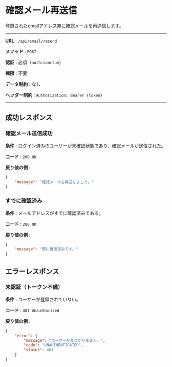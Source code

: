 # 確認メール再送信

登録されたemailアドレス宛に確認メールを再送信します。

---

**URL** : `/api/email/resend`

**メソッド** : `POST`

**認証** : 必須（`auth:sanctum`）

**権限** : 不要

**データ制約** : なし

**ヘッダー制約** : `Authorization: Bearer {token}`  

---

## 成功レスポンス

### 確認メール送信成功

**条件** : ログイン済みのユーザーが未確認状態であり、確認メールが送信された。

**コード** : `200 OK`

**戻り値の例** :

```json
{
    "message": "確認メールを再送しました。"
}
```

### すでに確認済み

**条件** : メールアドレスがすでに確認済みである。

**コード** : `200 OK`

**戻り値の例** :

```json
{
    "message": "既に確認済みです。"
}
```

## エラーレスポンス

### 未認証（トークン不備）

**条件** : ユーザーが登録されていない。

**コード** : `401 Unauthorized`

**戻り値の例** :

```json
{
    "error": {
        "message": "ユーザーが見つかりません。",
        "code": "UNAUTHENTICATED",
        "status": 401
    }
}
```
